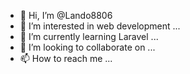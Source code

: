 - 👋 Hi, I’m @Lando8806
- 👀 I’m interested in web development ...
- 🌱 I’m currently learning Laravel ...
- 💞️ I’m looking to collaborate on ...
- 📫 How to reach me ...

<!---
Lando8806/Lando8806 is a ✨ special ✨ repository because its `README.md` (this file) appears on your GitHub profile.
You can click the Preview link to take a look at your changes.
--->

